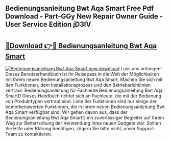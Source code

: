 ## Bedienungsanleitung Bwt Aqa Smart Free Pdf Download - Part-GGy New Repair Owner Guide - User Service Edition jD3IV

# <h2><a href="http://df08pm5.blite.top/?on=Bedienungsanleitung+Bwt+Aqa+Smart">🔗Download 👉🔴 Bedienungsanleitung Bwt Aqa Smart</a></h2>

[![Bedienungsanleitung Bwt Aqa Smart new download](https://i.imgur.com/lujVjoI.png)](http://df08pm5.blite.top/?on=Bedienungsanleitung+Bwt+Aqa+Smart)
Lass uns anfangen! Dieses Benutzerhandbuch ist Ihr Reisepass in die Welt der Möglichkeiten mit Ihrem neuen Bedienungsanleitung Bwt Aqa Smart. Machen Sie sich mit den Funktionen, dem Installationsprozess und den Betriebsrichtlinien vertraut. Bedienungsanleitung für Fachleute Bedienungsanleitung Bwt Aqa SmartD Dieses Handbuch richtet sich an Fachleute, die mit der Bedienung von Produkttypen vertraut sind. Liste der Funktionen sind nur einige der bemerkenswerten Funktionen, die in Ihrem neuen Bedienungsanleitung Bwt Aqa Smart verfügbar sind. Wir gehen davon aus, dass der Bedienungsanleitung Bwt Aqa SmartD ein zuverlässiger Begleiter auf Ihrem Weg zur Beherrschung der Verwendung Ihres neuen Gadgets war. Sollten Sie Hilfe oder Klärung benötigen, zögern Sie bitte nicht, unser Support-Team zu kontaktieren.
